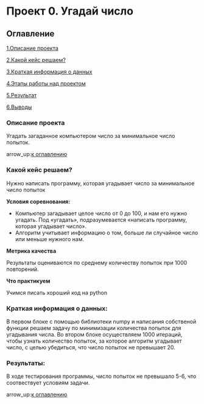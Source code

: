 # Проект 0. Угадай число 

## Оглавление

[1.Описание проекта](https://github.com/Alena0896/sf_data_science/tree/main/Project_0#Описание-проекта)

[2.Какой кейс решаем?](https://github.com/Alena0896/sf_data_science/tree/main/Project_0Какой-кейс-решаем#)

[3.Краткая информация о данных](https://github.com/Alena0896/sf_data_science/tree/main/Project_0#Краткая-информация-о-данных)

[4.Этапы работы над проектом](https://github.com/Alena0896/sf_data_science/tree/main/Project_0#Этапы-работы-над-проектом)

[5.Результат](https://github.com/Alena0896/sf_data_science/tree/main/Project_0#Результат)

[6.Выводы](https://github.com/Alena0896/sf_data_science/tree/main/Project_0#Выводы)

### Описание проекта 

Угадать загаданное компьютером число за минимальное число попыток.

arrow_up:[к оглавлению](https://github.com/Alena0896/sf_data_science/tree/main/Project_0#Оглавление)

### Какой кейс решаем? 

Нужно написать программу, которая угадывает число за минимальное число попыток


**Условия соревнования:**

- Компьютер загадывает целое число от 0 до 100, и нам его нужно угадать. Под «угадать», подразумевается «написать программу, которая угадывает число». 
- Алгоритм учитывает информацию о том, больше ли случайное число или меньше нужного нам.  

**Метрика качества**

Результаты оцениваются по среднему количеству попыток при 1000 повторений.

**Что практикуем**

Учимся писать хороший код на python

### Краткая информация о данных:

В первом блоке с помощью библиотеки numpy и написания собственой функции решаем задачу по минимизации количества попыток для угадывания числа. Во втором блоке осуществляем 1000 итераций, чтобы узнать количество попыток, за которое алгоритм угадывает число, с целью убедиться, что число попыток не превышает 20. 

### Результаты: 

В ходе тестирования программы, число попыток не превышало 5-6, что соотвествует условиям задачи.

arrow_up:[к оглавлению](https://github.com/Alena0896/sf_data_science/tree/main/Project_0#Оглавление)


